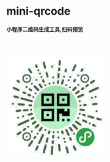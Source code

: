 # mini-qrcode
<h4>小程序二维码生成工具,扫码预览</h4><br/><br/>

![image](https://github.com/dongkaifei/mini-qrcode/blob/master/images/qrcode-image.jpg)
